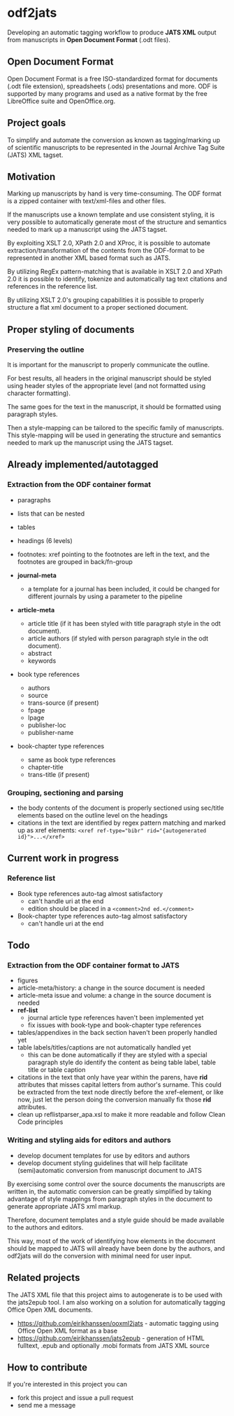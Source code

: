 # odf2jats

Developing an automatic tagging workflow to produce **JATS XML** output from manuscripts in **Open Document Format** (.odt files).

## Open Document Format

Open Document Format is a free ISO-standardized format for documents (.odt file extension), spreadsheets (.ods) presentations and more.
ODF is supported by many programs and used as a native format by the free LibreOffice suite and OpenOffice.org.

## Project goals

To simplify and automate the conversion as known as tagging/marking up of scientific manuscripts 
to be represented in the Journal Archive Tag Suite (JATS) XML tagset.

## Motivation

Marking up manuscripts by hand is very time-consuming. The ODF format is a zipped container with text/xml-files and other files. 

If the manuscripts use a known template and use consistent styling, it is very possible to automatically generate most of the structure and 
semantics needed to mark up a manuscript using the JATS tagset.

By exploiting XSLT 2.0, XPath 2.0 and XProc, it is possible to automate extraction/transformation of the contents from the ODF-format to be 
represented in another XML based format such as JATS. 

By utilizing RegEx pattern-matching that is available in XSLT 2.0 and XPath 2.0 it is possible to identify, tokenize and automatically tag text citations and references in the reference list.

By utilizing XSLT 2.0's grouping capabilities it is possible to properly structure a flat xml document to a proper sectioned document.

## Proper styling of documents

### Preserving the outline

It is important for the manuscript to properly communicate the outline.

For best results, all headers in the original manuscript should be styled using header styles of the appropriate level (and not formatted using character formatting).

The same goes for the text in the manuscript, it should be formatted using paragraph styles.

Then a style-mapping can be tailored to the specific family of manuscripts. 
This style-mapping will be used in generating the structure and semantics needed to mark up the manuscript using the JATS tagset.

## Already implemented/autotagged

### Extraction from the ODF container format
- paragraphs
- lists that can be nested
- tables
- headings (6 levels)
- footnotes: xref pointing to the footnotes are left in the text, and the footnotes are grouped in back/fn-group
- **journal-meta**
    - a template for a journal has been included, it could be changed for different journals by using a parameter to the pipeline
- **article-meta**
    - article title (if it has been styled with title paragraph style in the odt document).
    - article authors (if styled with person paragraph style in the odt document).
    - abstract
    - keywords
- book type references
    - authors
    - source
    - trans-source (if present)
    - fpage
    - lpage
    - publisher-loc
    - publisher-name

- book-chapter type references
    - same as book type references
    - chapter-title
    - trans-title (if present)

### Grouping, sectioning and parsing
- the body contents of the document is properly sectioned using sec/title elements based on the outline level on the headings
- citations in the text are identified by regex pattern matching and marked up as xref elements: ```<xref ref-type="bibr" rid="{autogenerated id}">...</xref>```

## Current work in progress

### Reference list

- Book type references auto-tag almost satisfactory
    - can't handle uri at the end
    - edition should be placed in a ```<comment>2nd ed.</comment>```
- Book-chapter type references auto-tag almost satisfactory
    - can't handle uri at the end

## Todo

### Extraction from the ODF container format to JATS
- figures
- article-meta/history: a change in the source document is needed
- article-meta issue and volume: a change in the source document is needed
- **ref-list**
    - journal article type references haven't been implemented yet
    - fix issues with book-type and book-chapter type references
- tables/appendixes in the back section haven't been properly handled yet
- table labels/titles/captions are not automatically handled yet
    - this can be done automatically if they are styled with a special paragraph style do identify the content as being table label, table title or table caption
- citations in the text that only have year within the parens, have **rid** attributes that misses capital letters from author's surname. This could be extracted from the text node directly before the xref-element, or like now, just let the person doing the conversion manually fix those **rid** attributes.
- clean up reflistparser_apa.xsl to make it more readable and follow Clean Code principles

### Writing and styling aids for editors and authors

- develop document templates for use by editors and authors
- develop document styling guidelines that will help facilitate (semi)automatic conversion from manuscript document to JATS

By exercising some control over the source documents the manuscripts are written in, the automatic conversion can be greatly simplified by 
taking advantage of style mappings from paragraph styles in the document to generate appropriate JATS xml markup.

Therefore, document templates and a style guide should be made available to the authors and editors.

This way, most of the work of identifying how elements in the document should be mapped to JATS will already have been done by the authors,
and odf2jats will do the conversion with minimal need for user input.

## Related projects

The JATS XML file that this project aims to autogenerate is to be used with the jats2epub tool.
I am also working on a solution for automatically tagging Office Open XML documents.

- https://github.com/eirikhanssen/ooxml2jats - automatic tagging using Office Open XML format as a base
- https://github.com/eirikhanssen/jats2epub - generation of HTML fulltext, .epub and optionally .mobi formats from JATS XML source

## How to contribute

If you're interested in this project you can
- fork this project and issue a pull request
- send me a message
